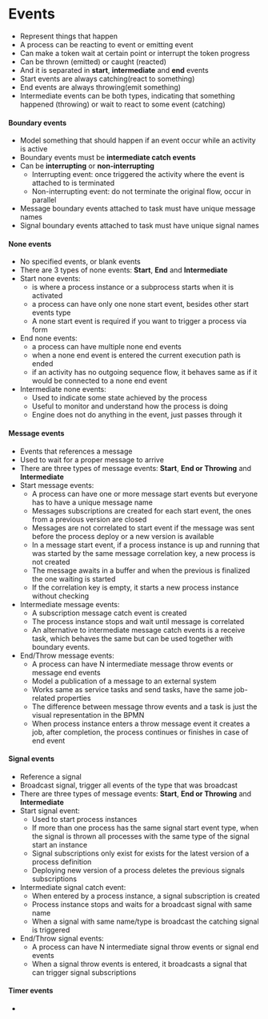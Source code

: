 # Events

- Represent things that happen
- A process can be reacting to event or emitting event
- Can make a token wait at certain point or interrupt the token progress
- Can be thrown (emitted) or caught (reacted)
- And it is separated in **start**, **intermediate** and **end** events
- Start events are always catching(react to something)
- End events are always throwing(emit something)
- Intermediate events can be both types, indicating that something happened (throwing) or wait to react to some event (catching)

#### Boundary events

- Model something that should happen if an event occur while an activity is active
- Boundary events must be **intermediate catch events** 
- Can be **interrupting** or **non-interrupting**
  - Interrupting event: once triggered the activity where the event is attached to is terminated
  - Non-interrupting event: do not terminate the original flow, occur in parallel
- Message boundary events attached to task must have unique message names
- Signal boundary events attached to task must have unique signal names

#### None events

- No specified events, or blank events
- There are 3 types of none events: **Start**, **End** and **Intermediate**
- Start none events: 
  - is where a process instance or a subprocess starts when it is activated
  - a process can have only one none start event, besides other start events type
  - A none start event is required if you want to trigger a process via form
- End none events:
  - a process can have multiple none end events
  - when a none end event is entered the current execution path is ended
  - if an activity has no outgoing sequence flow, it behaves same as if it would be connected to a none end event
- Intermediate none events:
  - Used to indicate some state achieved by the process
  - Useful to monitor and understand how the process is doing
  - Engine does not do anything in the event, just passes through it

#### Message events

- Events that references a message
- Used to wait for a proper message to arrive
- There are three types of message events: **Start**, **End or Throwing** and **Intermediate**
- Start message events:
  - A process can have one or more message start events but everyone has to have a unique message name
  - Messages subscriptions are created for each start event, the ones from a previous version are closed
  - Messages are not correlated to start event if the message was sent before the process deploy or a new version is available
  - In a message start event, if a process instance is up and running that was started by the same message correlation key, a new process is not created
  - The message awaits in a buffer and when the previous is finalized the one waiting is started
  - If the correlation key is empty, it starts a new process instance without checking
- Intermediate message events:
  - A subscription message catch event is created
  - The process instance stops and wait until message is correlated
  - An alternative to intermediate message catch events is a receive task, which behaves the same but can be used together with boundary events.
- End/Throw message events:
  - A process can have N intermediate message throw events or message end events
  - Model a publication of a message to an external system
  - Works same as service tasks and send tasks, have the same job-related properties
  - The difference between message throw events and a task is just the visual representation in the BPMN
  - When process instance enters a throw message event it creates a job, after completion, the process continues or finishes in case of end event

#### Signal events

- Reference a signal
- Broadcast signal, trigger all events of the type that was broadcast
- There are three types of message events: **Start**, **End or Throwing** and **Intermediate**
- Start signal event:
  - Used to start process instances
  - If more than one process has the same signal start event type, when the signal is thrown all processes with the same type of the signal start an instance
  - Signal subscriptions only exist for exists for the latest version of a process definition
  - Deploying new version of a process deletes the previous signals subscriptions
- Intermediate signal catch event:
  - When entered by a process instance, a signal subscription is created
  - Process instance stops and waits for a broadcast signal with same name
  - When a signal with same name/type is broadcast the catching signal is triggered
- End/Throw signal events:
  - A process can have N intermediate signal throw events or signal end events
  - When a signal throw events is entered, it broadcasts a signal that can trigger signal subscriptions

#### Timer events

- 
